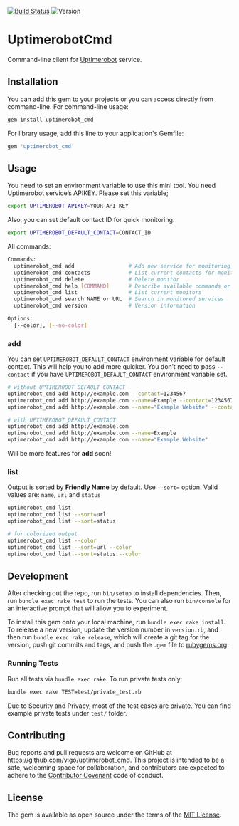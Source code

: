 [![Build Status](https://travis-ci.org/vigo/uptimerobot_cmd.svg?branch=master)](https://travis-ci.org/vigo/uptimerobot_cmd)
![Version](https://img.shields.io/badge/version-0.3.1-yellow.svg)


# UptimerobotCmd

Command-line client for [Uptimerobot](https://uptimerobot.com) service.

## Installation

You can add this gem to your projects or you can access directly from
command-line. For command-line usage:

```bash
gem install uptimerobot_cmd
```

For library usage, add this line to your application's Gemfile:

```ruby
gem 'uptimerobot_cmd'
```

## Usage

You need to set an environment variable to use this mini tool. You need
Uptimerobot service’s APIKEY. Please set this variable;

```bash
export UPTIMEROBOT_APIKEY=YOUR_API_KEY
```

Also, you can set default contact ID for quick monitoring.

```bash
export UPTIMEROBOT_DEFAULT_CONTACT=CONTACT_ID
```

All commands:

```bash
Commands:
  uptimerobot_cmd add                 # Add new service for monitoring
  uptimerobot_cmd contacts            # List current contacts for monitors
  uptimerobot_cmd delete              # Delete monitor
  uptimerobot_cmd help [COMMAND]      # Describe available commands or one specific command
  uptimerobot_cmd list                # List current monitors
  uptimerobot_cmd search NAME or URL  # Search in monitored services
  uptimerobot_cmd version             # Version information

Options:
  [--color], [--no-color]  
```

### add

You can set `UPTIMEROBOT_DEFAULT_CONTACT` environment variable for default
contact. This will help you to add more quicker. You don’t need to pass
`--contact` if you have `UPTIMEROBOT_DEFAULT_CONTACT` environment variable set.

```bash
# without UPTIMEROBOT_DEFAULT_CONTACT
uptimerobot_cmd add http://example.com --contact=1234567
uptimerobot_cmd add http://example.com --name=Example --contact=1234567
uptimerobot_cmd add http://example.com --name="Example Website" --contact=1234567

# with UPTIMEROBOT_DEFAULT_CONTACT
uptimerobot_cmd add http://example.com
uptimerobot_cmd add http://example.com --name=Example
uptimerobot_cmd add http://example.com --name="Example Website"
```

Will be more features for **add** soon!

### list

Output is sorted by **Friendly Name** by default. Use `--sort=` option.
Valid values are: `name`, `url` and `status`

```bash
uptimerobot_cmd list
uptimerobot_cmd list --sort=url
uptimerobot_cmd list --sort=status

# for colorized output
uptimerobot_cmd list --color
uptimerobot_cmd list --sort=url --color
uptimerobot_cmd list --sort=status --color
```


## Development

After checking out the repo, run `bin/setup` to install dependencies. Then, 
run `bundle exec rake test` to run the tests. You can also run `bin/console` for an 
interactive prompt that will allow you to experiment.

To install this gem onto your local machine, run `bundle exec rake install`. 
To release a new version, update the version number in `version.rb`, and then 
run `bundle exec rake release`, which will create a git tag for the version, 
push git commits and tags, and push the `.gem` file to [rubygems.org](https://rubygems.org).

### Running Tests

Run all tests via `bundle exec rake`. To run private tests only:

```bash
bundle exec rake TEST=test/private_test.rb 
```

Due to Security and Privacy, most of the test cases are private. You can find
example private tests under `test/` folder.

## Contributing

Bug reports and pull requests are welcome on GitHub at 
https://github.com/vigo/uptimerobot_cmd. This project is intended to be a safe, 
welcoming space for collaboration, and contributors are expected to adhere to 
the [Contributor Covenant](http://contributor-covenant.org) code of conduct.


## License

The gem is available as open source under the terms of the 
[MIT License](http://opensource.org/licenses/MIT).

